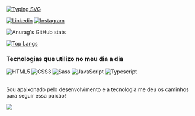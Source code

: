 [![Typing SVG](https://readme-typing-svg.demolab.com/?lines=Olá+Eu+sou+Nikolas+Menezes;Front-End+Developer)](https://git.io/typing-svg)

[![Linkedin](https://img.shields.io/badge/LinkedIn-0077B5?style=for-the-badge&logo=linkedin&logoColor=white)](https://www.linkedin.com/in/nikolas-matheus-de-menezes-880a79236/)
[![Instagram](https://img.shields.io/badge/Instagram-E4405F?style=for-the-badge&logo=instagram&logoColor=white)](https://www.instagram.com/nikolas_menezes/)<br>

![Anurag's GitHub stats](https://github-readme-stats.vercel.app/api?username=NikolasMenezes&show_icons=true&theme=transparent)

[![Top Langs](https://github-readme-stats.vercel.app/api/top-langs/?username=NikolasMenezes&layout=compact)](https://github.com/anuraghazra/github-readme-stats)

### Tecnologias que utilizo no meu dia a dia

<div style="display: inline_block">
<img style="align: center;" src="https://img.shields.io/badge/HTML5-E34F26?style=for-the-badge&logo=html5&logoColor=white" alt="HTML5"/>
<img style="align: center;" src="https://img.shields.io/badge/CSS3-1572B6?style=for-the-badge&logo=css3&logoColor=white" alt="CSS3"/>
<img style="align: center;" src="https://img.shields.io/badge/Sass-CC6699?style=for-the-badge&logo=sass&logoColor=white" alt="Sass"/>
<img style="align: center;" src="https://img.shields.io/badge/JavaScript-F7DF1E?style=for-the-badge&logo=javascript&logoColor=black" alt="JavaScript"/>
<img style="align: center;" src="https://img.shields.io/badge/TypeScript-007ACC?style=for-the-badge&logo=typescript&logoColor=white" alt="Typescript"/>

</div>
<br>
<p style="margin-bottom: 12px;" >Sou apaixonado pelo desenvolvimento e a tecnologia me deu os caminhos para seguir essa paixão!</p>

![](https://komarev.com/ghpvc/?username=NikolasMenezes)
